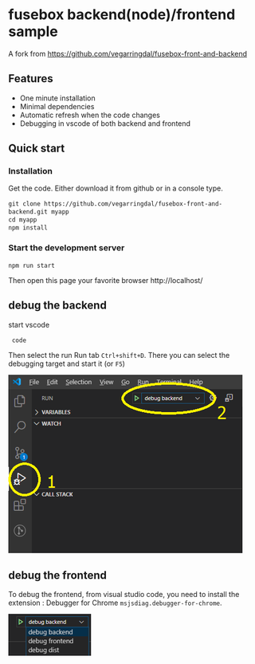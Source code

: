 # fusebox backend(node)/frontend sample

A fork from https://github.com/vegarringdal/fusebox-front-and-backend

## Features
* One minute installation
* Minimal dependencies
* Automatic refresh when the code changes
* Debugging in vscode of both backend and frontend

## Quick start
### Installation
Get the code. Either download it from github or in a console type. 
```
git clone https://github.com/vegarringdal/fusebox-front-and-backend.git myapp
cd myapp
npm install
```

### Start the development server
```
npm run start
```
Then open this page your favorite browser http://localhost/


## debug the backend

start vscode
```
 code
```
Then select the run Run tab `Ctrl+shift+D`. There you can select the debugging target and start it (or `F5`)

![debug backend](docs/debug-backend.png)

## debug the frontend

To debug the frontend, from visual studio code, you need to install the extension : Debugger for Chrome `msjsdiag.debugger-for-chrome`.

![debug othe](docs/debug-other.png)




